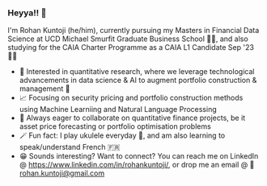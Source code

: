 ### Heyya!! 👋

I'm Rohan Kuntoji (he/him), currently pursuing my Masters in Financial Data Science at UCD Michael Smurfit Graduate Business School 👨‍🎓, and also studying for the CAIA Charter Programme as a CAIA L1 Candidate Sep '23 🙇‍📚  

* 🧐 Interested in quantitative research, where we leverage technological advancements in data science & AI to augment portfolio construction & management 💸
* 📈 Focusing on security pricing and portfolio construction methods using Machine Learniing and Natural Language Processing
* 👯 Always eager to collaborate on quantitative finance projects, be it asset price forecasting or portfolio optimisation problems
* 🪄 Fun fact: I play ukulele everyday 🎸, and am also learning to speak/understand French 🇫🇷 
* 😁 Sounds interesting? Want to connect? You can reach me on LinkedIn @ https://www.linkedin.com/in/rohankuntoji/, or drop me an email @ 📧 rohan.kuntoji@gmail.com 


<!--
**kuntojirohan/kuntojirohan** is a ✨ _special_ ✨ repository because its `README.md` (this file) appears on your GitHub profile.

Here are some ideas to get you started:

- 🔭 I’m currently working on ...
- 🌱 I’m currently learning ...
- 👯 I’m looking to collaborate on ...
- 🤔 I’m looking for help with ...
- 💬 Ask me about ...
- 📫 How to reach me: ...
- 😄 Pronouns: ...
- ⚡ Fun fact: ...
-->
